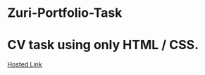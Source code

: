 # Zuri-Portfolio-Task
# CV task using only HTML / CSS.


[Hosted Link](https://femakin.github.io/Zuri-Portfolio-Task/)